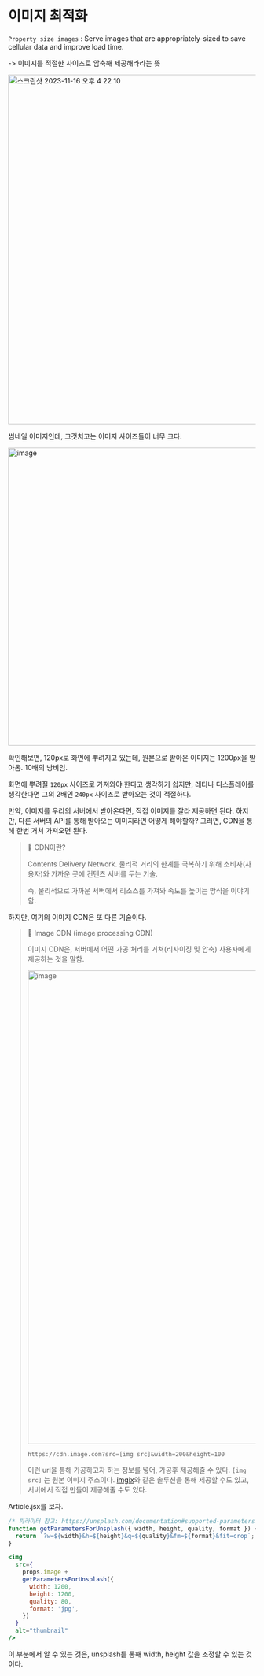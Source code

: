 # 이미지 최적화

`Property size images` : Serve images that are appropriately-sized to save cellular data and improve load time.

-> 이미지를 적절한 사이즈로 압축해 제공해라라는 뜻

<img width="710" alt="스크린샷 2023-11-16 오후 4 22 10" src="https://github.com/pozafly/TIL/assets/59427983/3f6b046b-07ee-4d82-b1ac-0f6b5e2b90d1">

썸네일 이미지인데, 그것치고는 이미지 사이즈들이 너무 크다.

<img width="605" alt="image" src="https://github.com/pozafly/TIL/assets/59427983/c67cec79-07af-482b-873b-436af469ac97">

확인해보면, 120px로 화면에 뿌려지고 있는데, 원본으로 받아온 이미지는 1200px을 받아옴. 10배의 낭비임. 

화면에 뿌려질 `120px` 사이즈로 가져와야 한다고 생각하기 쉽지만, 레티나 디스플레이를 생각한다면 그의 2배인 `240px` 사이즈로 받아오는 것이 적절하다.

만약, 이미지를 우리의 서버에서 받아온다면, 직접 이미지를 잘라 제공하면 된다. 하지만, 다른 서버의 API를 통해 받아오는 이미지라면 어떻게 해야할까? 그러면, CDN을 통해 한번 거쳐 가져오면 된다.

> 📌 CDN이란?
>
> Contents Delivery Network. 물리적 거리의 한계를 극복하기 위해 소비자(사용자)와 가까운 곳에 컨텐츠 서버를 두는 기술.
>
> 즉, 물리적으로 가까운 서버에서 리소스를 가져와 속도를 높이는 방식을 이야기함.

하지만, 여기의 이미지 CDN은 또 다른 기술이다.

> 📌 Image CDN (image processing CDN)
>
> 이미지 CDN은, 서버에서 어떤 가공 처리를 거쳐(리사이징 및 압축) 사용자에게 제공하는 것을 말함.
>
> <img width="962" alt="image" src="https://github.com/pozafly/TIL/assets/59427983/e4b5314c-f7ef-4ce5-a9c4-3107425e0184">
>
> `https://cdn.image.com?src=[img src]&width=200&height=100`
>
> 이런 url을 통해 가공하고자 하는 정보를 넣어, 가공후 제공해줄 수 있다. `[img src]` 는 원본 이미지 주소이다. [imgix](https://imgix.com/)와 같은 솔루션을 통해 제공할 수도 있고, 서버에서 직접 만들어 제공해줄 수도 있다.

Article.jsx를 보자.

```jsx
/* 파라미터 참고: https://unsplash.com/documentation#supported-parameters */
function getParametersForUnsplash({ width, height, quality, format }) {
  return `?w=${width}&h=${height}&q=${quality}&fm=${format}&fit=crop`;
}

<img
  src={
    props.image +
    getParametersForUnsplash({
      width: 1200,
      height: 1200,
      quality: 80,
      format: 'jpg',
    })
  }
  alt="thumbnail"
/>
```

이 부분에서 알 수 있는 것은, unsplash를 통해 width, height 값을 조정할 수 있는 것이다.

















































